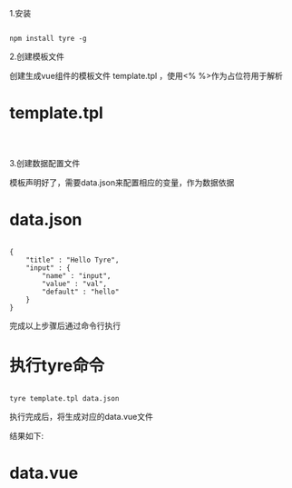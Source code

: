 1.安装
<pre><code>
npm install tyre -g
</code></pre>

2.创建模板文件

创建生成vue组件的模板文件 template.tpl ，使用<% %>作为占位符用于解析

# template.tpl
<pre><code>
<template>
    <h1> <%= title %> </h1>
    <div>
    <% if (true) { %>    
        <%# input %>
    <% } %>
    </div>
</template>
</code></pre>

3.创建数据配置文件

模板声明好了，需要data.json来配置相应的变量，作为数据依据

# data.json

<pre><code>
{
    "title" : "Hello Tyre",
    "input" : {
        "name" : "input",
        "value" : "val",
        "default" : "hello"
    }
}
</code></pre>
完成以上步骤后通过命令行执行

# 执行tyre命令
<pre><code>
tyre template.tpl data.json
</code></pre>
执行完成后，将生成对应的data.vue文件

结果如下:

# data.vue
<pre><code>
<template>
    <h1> Hello Tyre </h1>
    <div> 
        <input v-model="val">
    </div>
</template>
<script>
    export default {
        data () {
            return {
                val : 'hello'
            }
        }
    }
</script>
</code></pre>
